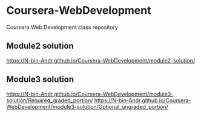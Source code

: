 # Coursera-WebDevelopment
Coursera Web Development class repository
## Module2 solution
https://N-bin-Andr.github.io/Coursera-WebDevelopment/module2-solution/
## Module3 solution
https://N-bin-Andr.github.io/Coursera-WebDevelopment/module3-solution/Required_graded_portion/
https://N-bin-Andr.github.io/Coursera-WebDevelopment/module3-solution/Optional_ungraded_portion/
